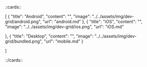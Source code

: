 ::cards::

[
  {
    "title": "Android",
    "content": "",
    "image": "../../assets/img/dev-grid/android.png",
    "url": "android.md"
  },
  {
    "title": "iOS",
    "content": "",
    "image": "../../assets/img/dev-grid/ios.png",
    "url": "iOS.md"

  },
  {
    "title": "Desktop",
    "content": "",
    "image": "../../assets/img/dev-grid/bundled.png",
    "url": "mobile.md"
  }

]

::/cards::
